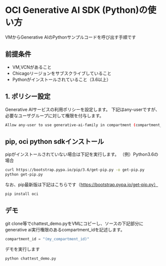 # OCI Generative AI SDK (Python)の使い方 


VMからGenerative AIのPythonサンプルコードを呼び出す手順です

## 前提条件
* VM,VCNがあること
* Chicagoリージョンをサブスクライブしていること
* Pythonがインストールされていること（3.6以上）



## 1. ポリシー設定
Generative AIサービスの利用ポリシーを設定します。
下記はany-userですが、必要なユーザグループに対して権限を付与します。
```sh
Allow any-user to use generative-ai-family in compartment (compartment_name)
```

## pip, oci python sdkインストール
pipがインストールされていない場合は下記を実行します。
（例）Python3.6の場合
```sh
curl https://bootstrap.pypa.io/pip/3.6/get-pip.py -o get-pip.py
python get-pip.py
```
なお、pip最新版は下記はこちらです（https://bootstrap.pypa.io/get-pip.py）

```sh
pip install oci
```

## デモ
git clone等でchattest_demo.pyをVMにコピーし、ソースの下記部分にgenerative ai実行権限のあるcompartment_idを記述します。
```python
compartment_id = "(my_compartment_id)"
```
デモを実行します
```sh
python chattest_demo.py
```




